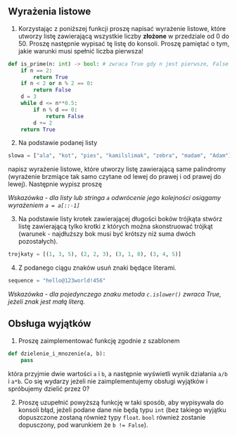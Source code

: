 ## Wyrażenia listowe

1. Korzystając z poniższej funkcji proszę napisać wyrażenie listowe, które utworzy listę zawierającą wszystkie liczby **złożone** w przedziale od 0 do 50. Proszę następnie wypisać tę listę do konsoli. Proszę pamiętać o tym, jakie warunki musi spełnić liczba pierwsza!

```py
def is_prime(n: int) -> bool: # zwraca True gdy n jest pierwsze, False jeżeli nie
    if n == 2:
        return True
    if n < 2 or n % 2 == 0:
        return False
    d = 3
    while d <= n**0.5:
        if n % d == 0:
            return False
        d += 2
    return True
```

2. Na podstawie podanej listy 
```py
slowa = ["ala", "kot", "pies", "kamilslimak", "zebra", "madam", "Adam"]
```
napisz wyrażenie listowe, które utworzy listę zawierającą same palindromy (wyrażenie brzmiące tak samo czytane od lewej do prawej i od prawej do lewej). Następnie wypisz proszę 

*Wskazówka - dla listy lub stringa `a` odwrócenie jego kolejności osiągamy wyrażeniem `a = a[::-1]`*

3. Na podstawie listy krotek zawierającej długości boków trójkąta stwórz listę zawierającą tylko krotki z których można skonstruować trójkąt (warunek - najdłuższy bok musi być krótszy niż suma dwóch pozostałych).
```py
trojkaty = [(1, 3, 5), (2, 2, 3), (3, 1, 8), (3, 4, 5)]
```

4. Z podanego ciągu znaków usuń znaki będące literami.
```py
sequence = "hello@123world!456"
```
*Wskazówka - dla pojedynczego znaku metoda `c.islower()` zwraca True, jeżeli znak jest małą literą.*

## Obsługa wyjątków

1. Proszę zaimplementować funkcję zgodnie z szablonem
```py
def dzielenie_i_mnozenie(a, b):
    pass
```
która przyjmie dwie wartości `a` i `b`, a następnie wyświetli wynik działania `a/b` i `a*b`. Co się wydarzy jeżeli nie zaimplementujemy obsługi wyjątków i spróbujemy dzielić przez 0? 

2. Proszę uzupełnić powyższą funkcję w taki sposób, aby wypisywała do konsoli błąd, jeżeli podane dane nie będą typu `int` (bez takiego wyjątku dopuszczone zostaną również typy `float`. `bool` również zostanie dopusczony, pod warunkiem że `b != False`).